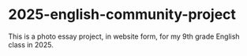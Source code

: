 # 2025-english-community-project
This is a photo essay project, in website form, for my 9th grade English class in 2025.
